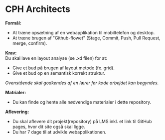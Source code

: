 # CPH Architects

__Formål:__ 
* At træne opsætning af en webapplikation til mobiltelefon og desktop.
* At træne brugen af "Github-flowet" (Stage, Commit, Push, Pull Request, merge, confirm).

__Krav:__  
Du skal lave en layout analyse (se .xd filen) for at:
* Give et bud på brugen af layout metode (fx. grid).
* Give et bud op en semantisk korrekt struktur.  

*Ovenstående skal godkendes af en lærer før kode arbejdet kan begyndes.*

__Matrialer:__
* Du kan finde og hente alle nødvendige materialer i dette repository.


__Aflevering:__
* Du skal aflevere dit projekt(repository) på LMS inkl. et link til GitHub pages, hvor dit site også skal ligge.
* Du har 7 dage til at udvikle webapplikationen.







      

